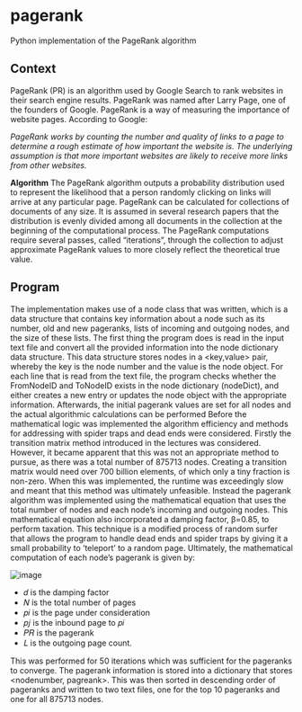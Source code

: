 # pagerank
Python implementation of the PageRank algorithm

## Context
PageRank (PR) is an algorithm used by Google Search to rank websites in their search engine results. PageRank was named after Larry Page, one of the founders of Google. PageRank is a way of measuring the importance of website pages. According to Google:

_PageRank works by counting the number and quality of links to a page to determine a rough estimate of how important the website is. The underlying assumption is that more important websites are likely to receive more links from other websites._

**Algorithm** 
The PageRank algorithm outputs a probability distribution used to represent the likelihood that a person randomly clicking on links will arrive at any particular page. PageRank can be calculated for collections of documents of any size. It is assumed in several research papers that the distribution is evenly divided among all documents in the collection at the beginning of the computational process. The PageRank computations require several passes, called “iterations”, through the collection to adjust approximate PageRank values to more closely reflect the theoretical true value.

## Program
The implementation makes use of a node class that was written, which is a data structure that contains key information about a node such as its number, old and new pageranks, lists of incoming and outgoing nodes, and the size of these lists.
The first thing the program does is read in the input text file and convert all the provided information into the node dictionary data structure. This data structure stores nodes in a <key,value> pair, whereby the key is the node number and the value is the node object. For each line that is read from the text file, the program checks whether the FromNodeID and ToNodeID exists in the node dictionary (nodeDict), and either creates a new entry or updates the node object with the appropriate information. Afterwards, the initial pagerank values are set for all nodes and the actual algorithmic calculations can be performed
Before the mathematical logic was implemented the algorithm efficiency and methods for addressing with spider traps and dead ends were considered. Firstly the transition matrix method introduced in the lectures was considered. However, it became apparent that this was not an appropriate method to pursue, as there was a total number of 875713 nodes. Creating a transition matrix would need over 700 billion elements, of which only a tiny fraction is non-zero. When this was implemented, the runtime was exceedingly slow and meant that this method was ultimately unfeasible. Instead the pagerank algorithm was implemented using the mathematical equation that uses the total number of nodes and each node’s incoming and outgoing nodes. This mathematical equation also incorporated a damping factor, β=0.85, to perform taxation. This technique is a modified process of random surfer that allows the program to handle dead ends and spider traps by giving it a small probability to ‘teleport’ to a random page. Ultimately, the mathematical computation of each node’s pagerank is given by:

![image](https://github.com/haydensflee/pagerank/assets/89950637/5d043466-63a4-458c-b1c1-2e5272811df2)

- 𝑑 is the damping factor
- 𝑁 is the total number of pages
- 𝑝𝑖 is the page under consideration
- 𝑝𝑗 is the inbound page to 𝑝𝑖
- 𝑃𝑅 is the pagerank
- 𝐿 is the outgoing page count.

This was performed for 50 iterations which was sufficient for the pageranks to converge.
The pagerank information is stored into a dictionary that stores <nodenumber, pagreank>. This was then sorted in descending order of pageranks and written to two text files, one for the top 10 pageranks and one for all 875713 nodes.
